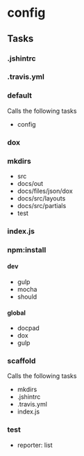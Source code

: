 
# config

## Tasks

### .jshintrc

### .travis.yml

### default

Calls the following tasks

  * config

### dox

### mkdirs

  * src
  * docs/out
  * docs/files/json/dox
  * docs/src/layouts
  * docs/src/partials
  * test

### index.js

### npm:install

#### dev

  * gulp
  * mocha
  * should

#### global

  * docpad
  * dox
  * gulp

### scaffold

Calls the following tasks

  * mkdirs
  * .jshintrc
  * .travis.yml
  * index.js

### test

  * reporter: list

